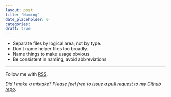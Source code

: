 ```yaml
---
layout: post
title: "Naming"
date_placeholder: 0
categories:
draft: true
---
```


- Separate files by logical area, not by type.
- Don't name helper files too broadly.
- Name things to make usage obvious
- Be consistent in naming, avoid abbreviations

---

Follow me with [RSS](https://sundin.github.io/feed.xml).

_Did I make a mistake? Please feel free to [issue a pull request to my Github repo](https://github.com/Sundin/sundin.github.io)._
